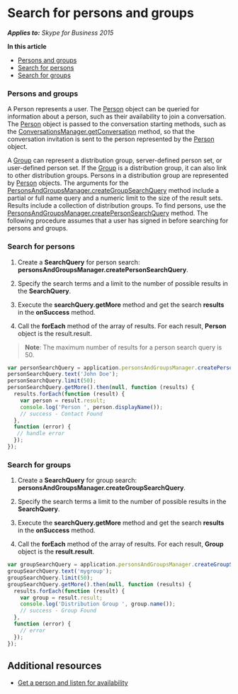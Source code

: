
# Search for persons and groups


 _**Applies to:** Skype for Business 2015_

**In this article**
- [Persons and groups](#overview)
- [Search for persons](#persons)
- [Search for groups](#groups)

<a name="overview"></a>
### Persons and groups

A Person represents a user. The <a href="https://ucwa.skype.com/reference/WebSDK/interfaces/_s4b_sdk_d_.jcafe.person.html" target="">Person</a> object can be queried for information about a person, such as their availability to join a conversation. The <a href="https://ucwa.skype.com/reference/WebSDK/interfaces/_s4b_sdk_d_.jcafe.person.html" target="">Person</a> object is passed to the conversation starting methods, such as the <a href="https://ucwa.skype.com/reference/WebSDK/interfaces/_s4b_sdk_d_.jcafe.conversationsmanager.html#getconversation" target="">ConversationsManager.getConversation</a> method, so that the conversation invitation is sent to the person represented by the <a href="https://ucwa.skype.com/reference/WebSDK/interfaces/_s4b_sdk_d_.jcafe.person.html" target="">Person</a> object.

A <a href="https://ucwa.skype.com/reference/WebSDK/interfaces/_s4b_sdk_d_.jcafe.group.html" target="">Group</a> can represent a distribution group, server-defined person set, or user-defined person set. If the <a href="https://ucwa.skype.com/reference/WebSDK/interfaces/_s4b_sdk_d_.jcafe.group.html" target="">Group</a> is a distribution group, it can also link to other distribution groups. Persons in a distribution group are represented by <a href="https://ucwa.skype.com/reference/WebSDK/interfaces/_s4b_sdk_d_.jcafe.person.html" target="">Person</a> objects. The arguments for the <a href="https://ucwa.skype.com/reference/WebSDK/interfaces/_s4b_sdk_d_.jcafe.personsandgroupsmanager.html#creategroupsearchquery" target="">PersonsAndGroupsManager.createGroupSearchQuery</a> method include a partial or full name query and a numeric limit to the size of the result sets. Results include a collection of distribution groups. To find persons, use the <a href="https://ucwa.skype.com/reference/WebSDK/interfaces/_s4b_sdk_d_.jcafe.personsandgroupsmanager.html#createpersonsearchquery" target="">PersonsAndGroupsManager.createPersonSearchQuery</a> method.
The following procedure assumes that a user has signed in before searching for persons and groups.

<a name="persons"> </a>
### Search for persons


1. Create a  **SearchQuery** for person search: **personsAndGroupsManager.createPersonSearchQuery**.
    
2. Specify the search terms and a limit to the number of possible results in the  **SearchQuery**.
    
3. Execute the  **searchQuery.getMore** method and get the search **results** in the **onSuccess** method.
    
4. Call the  **forEach** method of the array of results. For each result, **Person** object is the result.result.
    
>**Note**:  The maximum number of results for a person search query is 50. 

  ```js
var personSearchQuery = application.personsAndGroupsManager.createPersonSearchQuery();
personSearchQuery.text('John Doe');
personSearchQuery.limit(50);
personSearchQuery.getMore().then(null, function (results) {
    results.forEach(function (result) {
      var person = result.result;
      console.log('Person ', person.displayName());
      // success - Contact Found            
    }, 
    function (error) {
     // handle error
    });
});

  ```

<a name="groups"> </a>
### Search for groups


1. Create a  **SearchQuery** for group search: **personsAndGroupsManager.createGroupSearchQuery**.
    
2. Specify the search terms a limit to the number of possible results in the  **SearchQuery**.
    
3. Execute the  **searchQuery.getMore** method and get the search **results** in the **onSuccess** method.
    
4. Call the  **forEach** method of the array of results. For each result, **Group** object is the **result.result**.


  ```js
var groupSearchQuery = application.personsAndGroupsManager.createGroupSearchQuery();
groupSearchQuery.text('mygroup');
groupSearchQuery.limit(50);
groupSearchQuery.getMore().then(null, function (results) {
    results.forEach(function (result) {
      var group = result.result;
      console.log('Distribution Group ', group.name());
      // success - Group Found
    }, 
    function (error) {
      // error
    });
});

  ```

## Additional resources

- <a href="https://msdnstage.redmond.corp.microsoft.com/en-us/skype/websdk/docs/ListenForAvailability?branch=ajkher/project-shakespeare" target="">Get a person and listen for availability</a>

